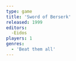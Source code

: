 ```yaml
---
type: game
title: 'Sword of Berserk'
released: 1999
editors: 
  -Eidos
players: 1
genres:
  - 'Beat them all'
---
```

